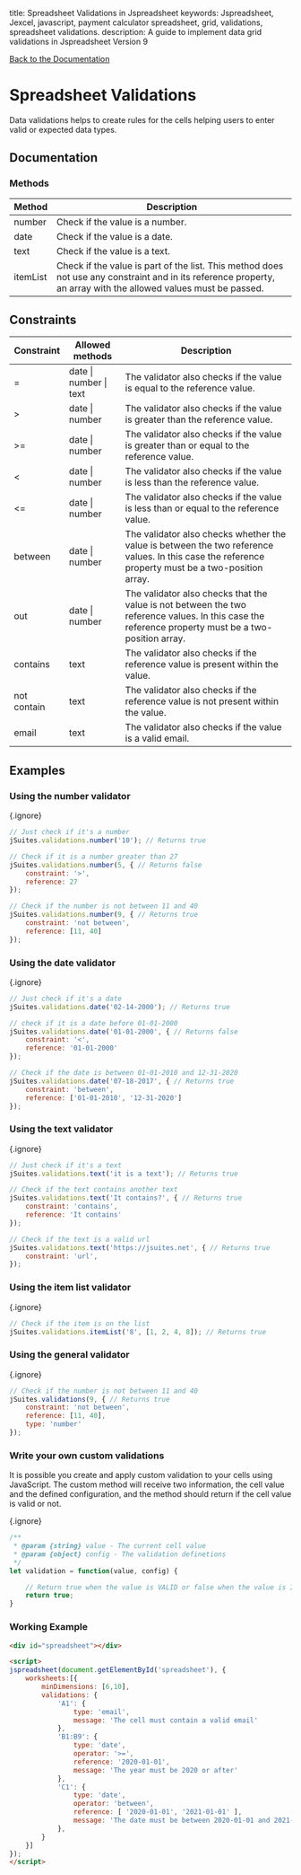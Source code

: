 title: Spreadsheet Validations in Jspreadsheet
keywords: Jspreadsheet, Jexcel, javascript, payment calculator spreadsheet, grid, validations, spreadsheet validations.
description: A guide to implement data grid validations in Jspreadsheet Version 9

[Back to the Documentation](/docs/v9 "Back to the documentation section")

# Spreadsheet Validations

Data validations helps to create rules for the cells helping users to enter valid or expected data types. 

## Documentation

### Methods

| Method   | Description                                                                                                                                                     |
| ---------|-----------------------------------------------------------------------------------------------------------------------------------------------------------------|
| number   | Check if the value is a number.                                                                                                                                 |
| date     | Check if the value is a date.                                                                                                                                   |
| text     | Check if the value is a text.                                                                                                                                   |
| itemList | Check if the value is part of the list. This method does not use any constraint and in its reference property, an array with the allowed values must be passed. |

  

## Constraints

| Constraint  | Allowed methods          | Description                                                                                                                                         |
| ------------|--------------------------|-----------------------------------------------------------------------------------------------------------------------------------------------------|
| =           | date \| number \| text | The validator also checks if the value is equal to the reference value.                                                                             |
| >           | date \| number          | The validator also checks if the value is greater than the reference value.                                                                         |
| >=          | date \| number          | The validator also checks if the value is greater than or equal to the reference value.                                                             |
| <           | date \| number          | The validator also checks if the value is less than the reference value.                                                                            |
| <=          | date \| number          | The validator also checks if the value is less than or equal to the reference value.                                                                |
| between     | date \| number          | The validator also checks whether the value is between the two reference values. In this case the reference property must be a two-position array.  |
| out         | date \| number          | The validator also checks that the value is not between the two reference values. In this case the reference property must be a two-position array. |
| contains    | text                     | The validator also checks if the reference value is present within the value.                                                                       |
| not contain | text                     | The validator also checks if the reference value is not present within the value.                                                                   |
| email       | text                     | The validator also checks if the value is a valid email.                                                                                            |

  

## Examples

### Using the number validator

{.ignore}
```javascript
// Just check if it's a number
jSuites.validations.number('10'); // Returns true

// Check if it is a number greater than 27
jSuites.validations.number(5, { // Returns false
    constraint: '>',
    reference: 27
});

// Check if the number is not between 11 and 40
jSuites.validations.number(9, { // Returns true
    constraint: 'not between',
    reference: [11, 40]
});
```
 

### Using the date validator



{.ignore}
```javascript
// Just check if it's a date
jSuites.validations.date('02-14-2000'); // Returns true

// check if it is a date before 01-01-2000
jSuites.validations.date('01-01-2000', { // Returns false
    constraint: '<',
    reference: '01-01-2000'
});

// Check if the date is between 01-01-2010 and 12-31-2020
jSuites.validations.date('07-18-2017', { // Returns true
    constraint: 'between',
    reference: ['01-01-2010', '12-31-2020']
});
```
 

### Using the text validator



{.ignore}
```javascript
// Just check if it's a text
jSuites.validations.text('it is a text'); // Returns true

// Check if the text contains another text
jSuites.validations.text('It contains?', { // Returns true
    constraint: 'contains',
    reference: 'It contains'
});

// Check if the text is a valid url
jSuites.validations.text('https://jsuites.net', { // Returns true
    constraint: 'url',
});
```
 

### Using the item list validator



{.ignore}
```javascript
// Check if the item is on the list
jSuites.validations.itemList('8', [1, 2, 4, 8]); // Returns true
```
 

### Using the general validator



{.ignore}
```javascript
// Check if the number is not between 11 and 40
jSuites.validations(9, { // Returns true
    constraint: 'not between',
    reference: [11, 40],
    type: 'number'
});
```
 

### Write your own custom validations

It is possible you create and apply custom validation to your cells using JavaScript. The custom method will receive two information, the cell value and the defined configuration, and the method should return if the cell value is valid or not. 

{.ignore}
```javascript
/**
 * @param {string} value - The current cell value
 * @param {object} config - The validation definetions
 */
let validation = function(value, config) {

    // Return true when the value is VALID or false when the value is INVALID
    return true;
}
```

### Working Example

```html
<div id="spreadsheet"></div>

<script>
jspreadsheet(document.getElementById('spreadsheet'), {
    worksheets:[{
        minDimensions: [6,10],
        validations: {
            'A1': {
                type: 'email',
                message: 'The cell must contain a valid email'
            },
            'B1:B9': {
                type: 'date',
                operator: '>=',
                reference: '2020-01-01',
                message: 'The year must be 2020 or after'
            },
            'C1': {
                type: 'date',
                operator: 'between',
                reference: [ '2020-01-01', '2021-01-01' ],
                message: 'The date must be between 2020-01-01 and 2021-01-01'
            },
        }
    }]
});
</script>
```
 
